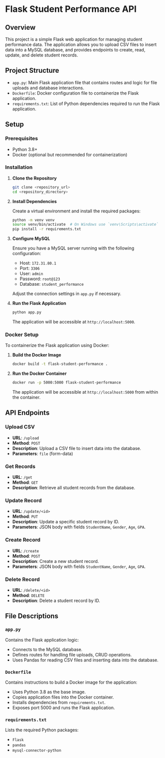 
# Flask Student Performance API

## Overview

This project is a simple Flask web application for managing student performance data. The application allows you to upload CSV files to insert data into a MySQL database, and provides endpoints to create, read, update, and delete student records.

## Project Structure

- `app.py`: Main Flask application file that contains routes and logic for file uploads and database interactions.
- `Dockerfile`: Docker configuration file to containerize the Flask application.
- `requirements.txt`: List of Python dependencies required to run the Flask application.

## Setup

### Prerequisites

- Python 3.8+
- Docker (optional but recommended for containerization)

### Installation

1. **Clone the Repository**

   ```bash
   git clone <repository_url>
   cd <repository_directory>
   ```

2. **Install Dependencies**

   Create a virtual environment and install the required packages:

   ```bash
   python -m venv venv
   source venv/bin/activate  # On Windows use `venv\Scripts\activate`
   pip install -r requirements.txt
   ```

3. **Configure MySQL**

   Ensure you have a MySQL server running with the following configuration:

   - Host: `172.31.80.1`
   - Port: `3306`
   - User: `admin`
   - Password: `root@123`
   - Database: `student_performance`

   Adjust the connection settings in `app.py` if necessary.

4. **Run the Flask Application**

   ```bash
   python app.py
   ```

   The application will be accessible at `http://localhost:5000`.

### Docker Setup

To containerize the Flask application using Docker:

1. **Build the Docker Image**

   ```bash
   docker build -t flask-student-performance .
   ```

2. **Run the Docker Container**

   ```bash
   docker run -p 5000:5000 flask-student-performance
   ```

   The application will be accessible at `http://localhost:5000` from within the container.

## API Endpoints

### Upload CSV

- **URL**: `/upload`
- **Method**: `POST`
- **Description**: Upload a CSV file to insert data into the database.
- **Parameters**: `file` (form-data)

### Get Records

- **URL**: `/get`
- **Method**: `GET`
- **Description**: Retrieve all student records from the database.

### Update Record

- **URL**: `/update/<id>`
- **Method**: `PUT`
- **Description**: Update a specific student record by ID.
- **Parameters**: JSON body with fields `StudentName`, `Gender`, `Age`, `GPA`.

### Create Record

- **URL**: `/create`
- **Method**: `POST`
- **Description**: Create a new student record.
- **Parameters**: JSON body with fields `StudentName`, `Gender`, `Age`, `GPA`.

### Delete Record

- **URL**: `/delete/<id>`
- **Method**: `DELETE`
- **Description**: Delete a student record by ID.

## File Descriptions

### `app.py`

Contains the Flask application logic:

- Connects to the MySQL database.
- Defines routes for handling file uploads, CRUD operations.
- Uses Pandas for reading CSV files and inserting data into the database.

### `Dockerfile`

Contains instructions to build a Docker image for the application:

- Uses Python 3.8 as the base image.
- Copies application files into the Docker container.
- Installs dependencies from `requirements.txt`.
- Exposes port 5000 and runs the Flask application.

### `requirements.txt`

Lists the required Python packages:

- `Flask`
- `pandas`
- `mysql-connector-python`

